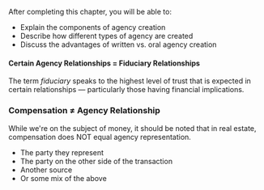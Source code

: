 After completing this chapter, you will be able to:
- Explain the components of agency creation
- Describe how different types of agency are created
- Discuss the advantages of written vs. oral agency creation
#### Certain Agency Relationships = Fiduciary Relationships
The term _fiduciary_ speaks to the highest level of trust that is expected in certain relationships — particularly those having financial implications.
### Compensation ≠ Agency Relationship
While we're on the subject of money, it should be noted that in real estate, compensation does NOT equal agency representation.
- The party they represent
- The party on the other side of the transaction
- Another source
- Or some mix of the above

